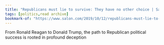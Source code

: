```yaml
---
title: "Republicans must lie to survive: They have no other choice | Salon.com"
tags: [politics,read archive]
bookmark-of: "https://www.salon.com/2019/10/12/republicans-must-lie-to-survive-they-have-no-other-choice"
---
```

From Ronald Reagan to Donald Trump, the path to Republican political success is rooted in profound deception